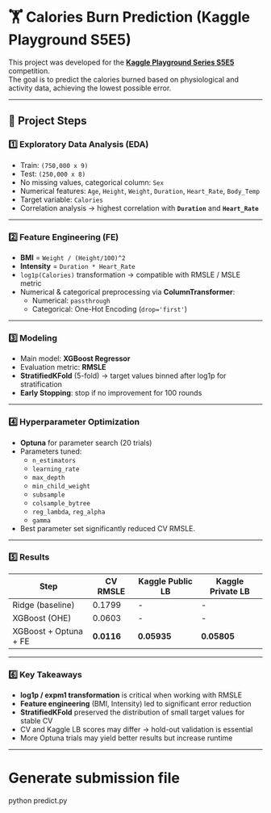 # 🏋️ Calories Burn Prediction (Kaggle Playground S5E5)

This project was developed for the **[Kaggle Playground Series S5E5](https://www.kaggle.com/competitions/playground-series-s5e5/overview)** competition.  
The goal is to predict the calories burned based on physiological and activity data, achieving the lowest possible error.

---

## 📂 Project Steps

### 1️⃣ Exploratory Data Analysis (EDA)
- Train: `(750,000 x 9)`  
- Test: `(250,000 x 8)`  
- No missing values, categorical column: `Sex`  
- Numerical features: `Age`, `Height`, `Weight`, `Duration`, `Heart_Rate`, `Body_Temp`
- Target variable: `Calories`
- Correlation analysis → highest correlation with **`Duration`** and **`Heart_Rate`**

---

### 2️⃣ Feature Engineering (FE)
- **BMI** = `Weight / (Height/100)^2`
- **Intensity** = `Duration * Heart_Rate`
- `log1p(Calories)` transformation → compatible with RMSLE / MSLE metric
- Numerical & categorical preprocessing via **ColumnTransformer**:
  - Numerical: `passthrough`  
  - Categorical: One-Hot Encoding (`drop='first'`)

---

### 3️⃣ Modeling
- Main model: **XGBoost Regressor**
- Evaluation metric: **RMSLE**
- **StratifiedKFold** (5-fold) → target values binned after log1p for stratification
- **Early Stopping**: stop if no improvement for 100 rounds

---

### 4️⃣ Hyperparameter Optimization
- **Optuna** for parameter search (20 trials)
- Parameters tuned:
  - `n_estimators`
  - `learning_rate`
  - `max_depth`
  - `min_child_weight`
  - `subsample`
  - `colsample_bytree`
  - `reg_lambda`, `reg_alpha`
  - `gamma`
- Best parameter set significantly reduced CV RMSLE.

---

### 5️⃣ Results
| Step | CV RMSLE | Kaggle Public LB | Kaggle Private LB |
|------|----------|------------------|-------------------|
| Ridge (baseline) | 0.1799 | - | - |
| XGBoost (OHE) | 0.0603 | - | - |
| XGBoost + Optuna + FE | **0.0116** | **0.05935** | **0.05805** |

---

### 6️⃣ Key Takeaways
- **log1p / expm1 transformation** is critical when working with RMSLE
- **Feature engineering** (BMI, Intensity) led to significant error reduction
- **StratifiedKFold** preserved the distribution of small target values for stable CV
- CV and Kaggle LB scores may differ → hold-out validation is essential
- More Optuna trials may yield better results but increase runtime

---


# Generate submission file
python predict.py
